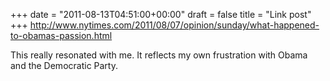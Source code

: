 +++
date = "2011-08-13T04:51:00+00:00"
draft = false
title = "Link post"
+++
http://www.nytimes.com/2011/08/07/opinion/sunday/what-happened-to-obamas-passion.html

This really resonated with me. It reflects my own frustration with Obama and the Democratic Party.
